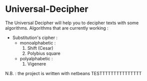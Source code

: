 # Universal-Decipher
The Universal Decipher will help you to decipher texts with some algorithms.
Algorithms that are currently working : 
  - Substitution's cipher :
    - monoalphabetic :
      1. Shift (Cesar)
      2. Polybius square
    - polyalphabetic :
      1. Vigenere

N.B. : the project is written with netbeans 
TESTTTTTTTTTTTTTTT
